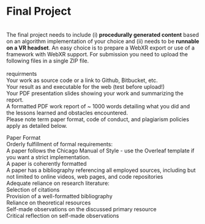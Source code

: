 
<h1>Final Project</h1><br/>
The final project needs to include (i) <strong>procedurally generated content</strong> based on an algorithm implementation of your choice and (ii) needs to be <strong>runnable on a VR headset</strong>. An easy choice is to prepare a WebXR export or use of a framework with WebXR support. For submission you need to upload the following files in a single ZIP file.<br/>
<br/>
requirments <br/>
  Your work as source code or a link to Github, Bitbucket, etc.<br/>
  Your result as and executable for the web (test before upload!)<br/>
  Your PDF presentation slides showing your work and summarizing the report.<br/>
  A formatted PDF work report of ~ 1000 words detailing what you did and the lessons learned and obstacles encountered.<br/>
  Please note term paper format, code of conduct, and plagiarism policies apply as detailed below.<br/>

Paper Format<br/>
Orderly fulfillment of formal requirements:<br/>
  A paper follows the Chicago Manual of Style - use the Overleaf template if you want a strict implementation.<br/>
  A paper is coherently formatted<br/>
  A paper has a bibliography referencing all employed sources, including but not limited to online videos, web pages, and code repositories<br/>
  Adequate reliance on research literature:<br/>
  Selection of citations<br/>
  Provision of a well-formatted bibliography<br/>
  Reliance on theoretical resources<br/>
  Self-made observations on the discussed primary resource<br/>
  Critical reflection on self-made observations<br/>
